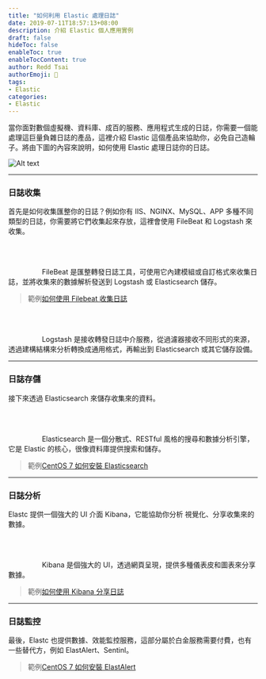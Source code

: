 ```yaml
---
title: "如何利用 Elastic 處理日誌"
date: 2019-07-11T18:57:13+08:00
description: 介紹 Elastic 個人應用實例
draft: false
hideToc: false
enableToc: true
enableTocContent: true
author: Redd Tsai
authorEmoji: 🐔
tags:
- Elastic
categories:
- Elastic
---
```


<!--more-->

當你面對數個虛擬機、資料庫、成百的服務、應用程式生成的日誌，你需要一個能處理這巨量負雜日誌的產品，這裡介紹 Elastic 這個產品來協助你，必免自己造輪子。將由下圖的內容來說明，如何使用 Elastic 處理日誌你的日誌。

![Alt text](/images/elastic.png)

* * * *

### 日誌收集

首先是如何收集匯整你的日誌？例如你有 IIS、NGINX、MySQL、APP 多種不同類型的日誌，你需要將它們收集起來存放，這裡會使用 FileBeat 和 Logstash 來收集。

<svg xmlns="http://www.w3.org/2000/svg" width="64px" height="64px"><image xlink:href="/images/beats.svg" /></svg> FileBeat 是匯整轉發日誌工具，可使用它內建模組或自訂格式來收集日誌，並將收集來的數據解析發送到 Logstash 或 Elasticsearch 儲存。

> 範例[如何使用 Filebeat 收集日誌](https://reddtsai.github.io/posts/elk_iisfilebeat/)

<svg xmlns="http://www.w3.org/2000/svg" width="64px" height="64px"><image xlink:href="/images/logstash.svg" /></svg> Logstash 是接收轉發日誌中介服務，從過濾器接收不同形式的來源，透過建構結構來分析轉換成通用格式，再輸出到 Elasticsearch 或其它儲存設備。

* * * *

### 日誌存儲

接下來透過 Elasticsearch 來儲存收集來的資料。

<svg xmlns="http://www.w3.org/2000/svg" width="64px" height="64px"><image xlink:href="/images/elasticsearch.svg" /></svg> Elasticsearch 是一個分散式、RESTful 風格的搜尋和數據分析引擎，它是 Elastic 的核心，很像資料庫提供搜索和儲存。

> 範例[CentOS 7 如何安裝 Elasticsearch](https://reddtsai.github.io/posts/elk_centoselastic)

* * * *

### 日誌分析

Elastc 提供一個強大的 UI 介面 Kibana，它能協助你分析 視覺化、分享收集來的數據。

<svg xmlns="http://www.w3.org/2000/svg" width="64px" height="64px"><image xlink:href="/images/kibana.svg" /></svg> Kibana 是個強大的 UI，透過網頁呈現，提供多種儀表皮和圖表來分享數據。

> 範例[如何使用 Kibana 分享日誌](https://reddtsai.github.io/posts/elk_kibana/)

* * * *

### 日誌監控

最後，Elastc 也提供數據、效能監控服務，這部分屬於白金服務需要付費，也有一些替代方，例如 ElastAlert、Sentinl。

> 範例[CentOS 7 如何安裝 ElastAlert](https://reddtsai.github.io/posts/elk_centoselastalert/)
